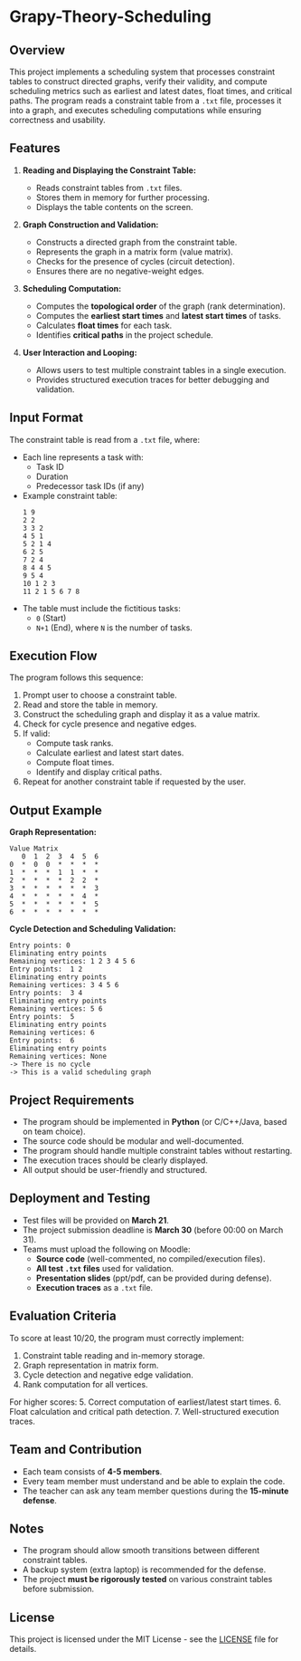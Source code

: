 # Grapy-Theory-Scheduling

## Overview
This project implements a scheduling system that processes constraint tables to construct directed graphs, verify their validity, and compute scheduling metrics such as earliest and latest dates, float times, and critical paths. The program reads a constraint table from a `.txt` file, processes it into a graph, and executes scheduling computations while ensuring correctness and usability.

## Features
1. **Reading and Displaying the Constraint Table:**
   - Reads constraint tables from `.txt` files.
   - Stores them in memory for further processing.
   - Displays the table contents on the screen.

2. **Graph Construction and Validation:**
   - Constructs a directed graph from the constraint table.
   - Represents the graph in a matrix form (value matrix).
   - Checks for the presence of cycles (circuit detection).
   - Ensures there are no negative-weight edges.

3. **Scheduling Computation:**
   - Computes the **topological order** of the graph (rank determination).
   - Computes the **earliest start times** and **latest start times** of tasks.
   - Calculates **float times** for each task.
   - Identifies **critical paths** in the project schedule.

4. **User Interaction and Looping:**
   - Allows users to test multiple constraint tables in a single execution.
   - Provides structured execution traces for better debugging and validation.

## Input Format
The constraint table is read from a `.txt` file, where:
- Each line represents a task with:
  - Task ID
  - Duration
  - Predecessor task IDs (if any)
- Example constraint table:
  ```
  1 9
  2 2
  3 3 2
  4 5 1
  5 2 1 4
  6 2 5
  7 2 4
  8 4 4 5
  9 5 4
  10 1 2 3
  11 2 1 5 6 7 8
  ```
- The table must include the fictitious tasks:
  - `0` (Start)
  - `N+1` (End), where `N` is the number of tasks.

## Execution Flow
The program follows this sequence:
1. Prompt user to choose a constraint table.
2. Read and store the table in memory.
3. Construct the scheduling graph and display it as a value matrix.
4. Check for cycle presence and negative edges.
5. If valid:
   - Compute task ranks.
   - Calculate earliest and latest start dates.
   - Compute float times.
   - Identify and display critical paths.
6. Repeat for another constraint table if requested by the user.

## Output Example
**Graph Representation:**
```
Value Matrix
   0  1  2  3  4  5  6
0  *  0  0  *  *  *  *
1  *  *  *  1  1  *  *
2  *  *  *  *  2  2  *
3  *  *  *  *  *  *  3
4  *  *  *  *  *  4  *
5  *  *  *  *  *  *  5
6  *  *  *  *  *  *  *
```

**Cycle Detection and Scheduling Validation:**
```
Entry points: 0
Eliminating entry points
Remaining vertices: 1 2 3 4 5 6
Entry points:  1 2
Eliminating entry points
Remaining vertices: 3 4 5 6
Entry points:  3 4
Eliminating entry points
Remaining vertices: 5 6
Entry points:  5
Eliminating entry points
Remaining vertices: 6
Entry points:  6
Eliminating entry points
Remaining vertices: None
-> There is no cycle
-> This is a valid scheduling graph
```

## Project Requirements
- The program should be implemented in **Python** (or C/C++/Java, based on team choice).
- The source code should be modular and well-documented.
- The program should handle multiple constraint tables without restarting.
- The execution traces should be clearly displayed.
- All output should be user-friendly and structured.

## Deployment and Testing
- Test files will be provided on **March 21**.
- The project submission deadline is **March 30** (before 00:00 on March 31).
- Teams must upload the following on Moodle:
  - **Source code** (well-commented, no compiled/execution files).
  - **All test `.txt` files** used for validation.
  - **Presentation slides** (ppt/pdf, can be provided during defense).
  - **Execution traces** as a `.txt` file.

## Evaluation Criteria
To score at least 10/20, the program must correctly implement:
1. Constraint table reading and in-memory storage.
2. Graph representation in matrix form.
3. Cycle detection and negative edge validation.
4. Rank computation for all vertices.

For higher scores:
5. Correct computation of earliest/latest start times.
6. Float calculation and critical path detection.
7. Well-structured execution traces.

## Team and Contribution
- Each team consists of **4-5 members**.
- Every team member must understand and be able to explain the code.
- The teacher can ask any team member questions during the **15-minute defense**.

## Notes
- The program should allow smooth transitions between different constraint tables.
- A backup system (extra laptop) is recommended for the defense.
- The project **must be rigorously tested** on various constraint tables before submission.

## License
This project is licensed under the MIT License - see the [LICENSE](https://github.com/Harish-Arvind/Grapy-Theory-Scheduling/blob/main/Graph%20Theory%20Scheduling%20Project/LICENSE) file for details.

